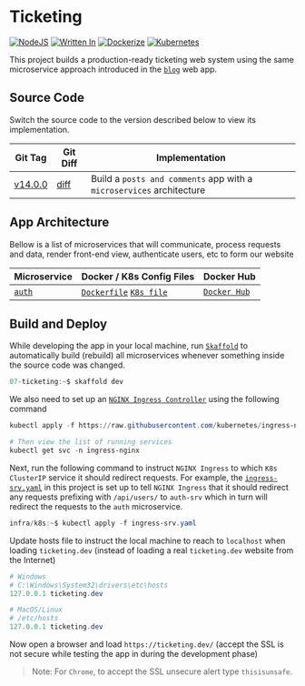 # Ticketing

[![NodeJS](https://img.shields.io/badge/Node.js-444?style=flat&logo=Node.js)](https://nodejs.org/)
[![Written In](https://img.shields.io/badge/TypeScript-FFF?style=flat&logo=TypeScript)](https://www.typescriptlang.org/)
[![Dockerize](https://img.shields.io/badge/Docker-FFF?style=flat&logo=Docker)](https://www.docker.com/)
[![Kubernetes](https://img.shields.io/badge/Kubernetes-FFF?style=flat&logo=Kubernetes)](https://kubernetes.io/)

This project builds a production-ready ticketing web system using the same microservice approach introduced in the [`blog`](../06-blog) web app.

## Source Code

Switch the source code to the version described below to view its implementation.

| Git Tag | Git Diff | Implementation |
|---------|----------|----------------|
| [v14.0.0](https://github.com/TranXuanHoang/NodeJS/releases/tag/v14.0.0) | [diff](https://github.com/TranXuanHoang/NodeJS/compare/v13.0.0...v14.0.0) | Build a `posts and comments` app with a `microservices` architecture |

## App Architecture

Bellow is a list of microservices that will communicate, process requests and data, render front-end view, authenticate users, etc to form our website

| Microservice | Docker / K8s Config Files | Docker Hub |
|--------------|---------------------------|------------|
| [`auth`](./auth) | [`Dockerfile`](./auth/Dockerfile) [`K8s file`](./infra/k8s/auth-depl.yaml) | [`Docker Hub`](https://hub.docker.com/r/hoangtrx/ticketing_auth) |

## Build and Deploy

While developing the app in your local machine, run [`Skaffold`](https://skaffold.dev/) to automatically build (rebuild) all microservices whenever something inside the source code was changed.

```powershell
07-ticketing:~$ skaffold dev
```

We also need to set up an [`NGINX Ingress Controller`](https://kubernetes.github.io/ingress-nginx/) using the following command

```powershell
kubectl apply -f https://raw.githubusercontent.com/kubernetes/ingress-nginx/controller-v0.44.0/deploy/static/provider/cloud/deploy.yaml

# Then view the list of running services
kubectl get svc -n ingress-nginx
```

Next, run the following command to instruct `NGINX Ingress` to which `K8s ClusterIP` service it should redirect requests. For example, the [`ingress-srv.yaml`](./infra/k8s/ingress-srv.yaml) in this project is set up to tell `NGINX Ingress` that it should redirect any requests prefixing with `/api/users/` to `auth-srv` which in turn will redirect the requests to the `auth` microservice.

```powershell
infra/k8s:~$ kubectl apply -f ingress-srv.yaml
```

Update hosts file to instruct the local machine to reach to `localhost` when loading `ticketing.dev` (instead of loading a real `ticketing.dev` website from the Internet)

```powershell
# Windows
# C:\Windows\System32\drivers\etc\hosts
127.0.0.1 ticketing.dev

# MacOS/Linux
# /etc/hosts
127.0.0.1 ticketing.dev
```

Now open a browser and load `https://ticketing.dev/` (accept the SSL is not secure while testing the app in during the development phase)

> Note: For `Chrome`, to accept the SSL unsecure alert type `thisisunsafe`.
